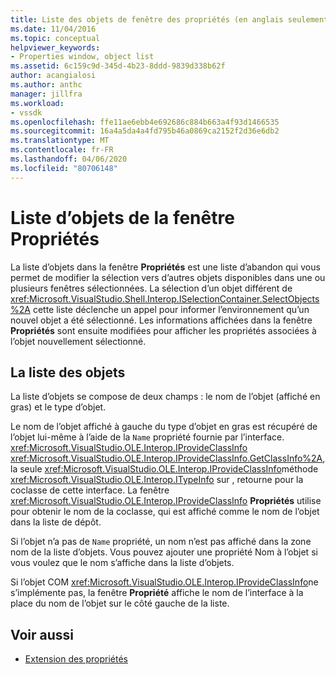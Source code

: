 ```yaml
---
title: Liste des objets de fenêtre des propriétés (en anglais seulement) Microsoft Docs
ms.date: 11/04/2016
ms.topic: conceptual
helpviewer_keywords:
- Properties window, object list
ms.assetid: 6c159c9d-345d-4b23-8ddd-9839d338b62f
author: acangialosi
ms.author: anthc
manager: jillfra
ms.workload:
- vssdk
ms.openlocfilehash: ffe11ae6ebb4e692686c884b663a4f93d1466535
ms.sourcegitcommit: 16a4a5da4a4fd795b46a0869ca2152f2d36e6db2
ms.translationtype: MT
ms.contentlocale: fr-FR
ms.lasthandoff: 04/06/2020
ms.locfileid: "80706148"
---
```

# <a name="properties-window-object-list"></a>Liste d’objets de la fenêtre Propriétés
La liste d’objets dans la fenêtre **Propriétés** est une liste d’abandon qui vous permet de modifier la sélection vers d’autres objets disponibles dans une ou plusieurs fenêtres sélectionnées. La sélection d’un objet différent de <xref:Microsoft.VisualStudio.Shell.Interop.ISelectionContainer.SelectObjects%2A> cette liste déclenche un appel pour informer l’environnement qu’un nouvel objet a été sélectionné. Les informations affichées dans la fenêtre **Propriétés** sont ensuite modifiées pour afficher les propriétés associées à l’objet nouvellement sélectionné.

## <a name="the-object-list"></a>La liste des objets
 La liste d’objets se compose de deux champs : le nom de l’objet (affiché en gras) et le type d’objet.

 Le nom de l’objet affiché à gauche du type d’objet en gras est récupéré de l’objet lui-même à l’aide de la `Name` propriété fournie par l’interface. <xref:Microsoft.VisualStudio.OLE.Interop.IProvideClassInfo> <xref:Microsoft.VisualStudio.OLE.Interop.IProvideClassInfo.GetClassInfo%2A>, la seule <xref:Microsoft.VisualStudio.OLE.Interop.IProvideClassInfo>méthode <xref:Microsoft.VisualStudio.OLE.Interop.ITypeInfo> sur , retourne pour la coclasse de cette interface. La fenêtre <xref:Microsoft.VisualStudio.OLE.Interop.IProvideClassInfo> **Propriétés** utilise pour obtenir le nom de la coclasse, qui est affiché comme le nom de l’objet dans la liste de dépôt.

 Si l’objet n’a pas de `Name` propriété, un nom n’est pas affiché dans la zone nom de la liste d’objets. Vous pouvez ajouter une propriété Nom à l’objet si vous voulez que le nom s’affiche dans la liste d’objets.

 Si l’objet COM <xref:Microsoft.VisualStudio.OLE.Interop.IProvideClassInfo>ne s’implémente pas, la fenêtre **Propriété** affiche le nom de l’interface à la place du nom de l’objet sur le côté gauche de la liste.

## <a name="see-also"></a>Voir aussi
- [Extension des propriétés](../../extensibility/internals/extending-properties.md)
